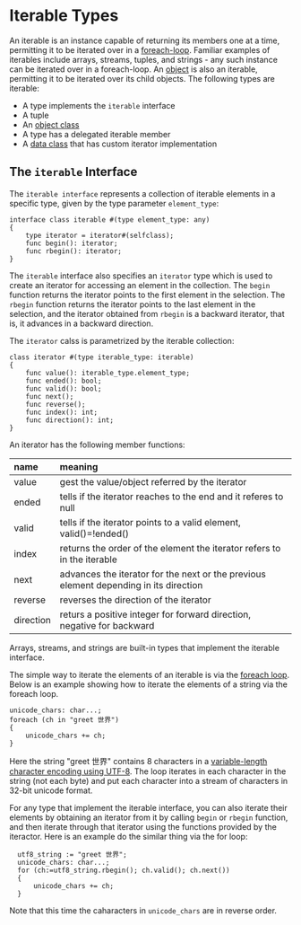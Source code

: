 # Iterable Types

An iterable is an instance capable of returning its members one at a time, permitting it to be iterated over in a [foreach-loop](StatementsLoop.md). Familiar examples of iterables include arrays, streams, tuples, and strings - any such instance can be iterated over in a foreach-loop. An [object](Object.md) is also an iterable, permitting it to be iterated over its child objects. The following types are iterable:

* A type implements the `iterable` interface
* A tuple
* An [object class](Object.md)
* A type has a delegated iterable member
* A [data class](KindsOfClasses.md) that has custom iterator implementation

## The `iterable` Interface

The `iterable interface` represents a collection of iterable elements in a specific type, given by the type parameter `element_type`:

```altro
interface class iterable #(type element_type: any)
{
    type iterator = iterator#(selfclass);
    func begin(): iterator;
    func rbegin(): iterator;
}
```
The `iterable` interface also specifies an `iterator` type which is used to create an iterator for accessing an element in the collection. The `begin` function returns the iterator points to the first element in the selection. The `rbegin` function returns the iterator points to the last element in the selection, and the iterator obtained from `rbegin` is a backward iterator, that is, it advances in a backward direction. 

The `iterator` calss is parametrized by the iterable collection:
```altro
class iterator #(type iterable_type: iterable)
{
    func value(): iterable_type.element_type;
    func ended(): bool;
    func valid(): bool;
    func next();
    func reverse();
    func index(): int;
    func direction(): int;
}
```
An iterator has the following member functions:

| name      | meaning                                                                 |
|:--------- |:----------------------------------------------------------------------- |
| value     | gest the value/object referred by the iterator                          |
| ended     | tells if the iterator reaches to the end and it referes to null         |
| valid     | tells if the iterator points to a valid element, valid()=!ended()       |
| index     | returns the order of the element the iterator refers to in the iterable |
| next      | advances the iterator for the next or the previous element depending in its direction |
| reverse   | reverses the direction of the iterator |
| direction | returs a positive integer for forward direction, negative for backward |

Arrays, streams, and strings are built-in types that implement the iterable interface.

The simple way to iterate the elements of an iterable is via the [foreach loop](StatementsLoop.md). Below is an example showing how to iterate the elements of a string via the foreach loop.
```altro
unicode_chars: char...;
foreach (ch in "greet 世界") 
{
    unicode_chars += ch;
}
```
Here the string "greet 世界" contains 8 characters in a [variable-length character encoding using UTF-8](https://en.wikipedia.org/wiki/UTF-8). The loop iterates in each character in the string (not each byte) and put each character into a stream of characters in 32-bit unicode format.

For any type that implement the iterable interface, you can also iterate their elements by obtaining an iterator from it by calling `begin` or `rbegin` function, and  then iterate through that iterator using the functions provided by the iteractor. Here is an example do the similar thing via the for loop:
```altro
  utf8_string := "greet 世界";
  unicode_chars: char...;
  for (ch:=utf8_string.rbegin(); ch.valid(); ch.next()) 
  {
      unicode_chars += ch;
  }
```
Note that this time the caharacters in `unicode_chars` are in reverse order.


